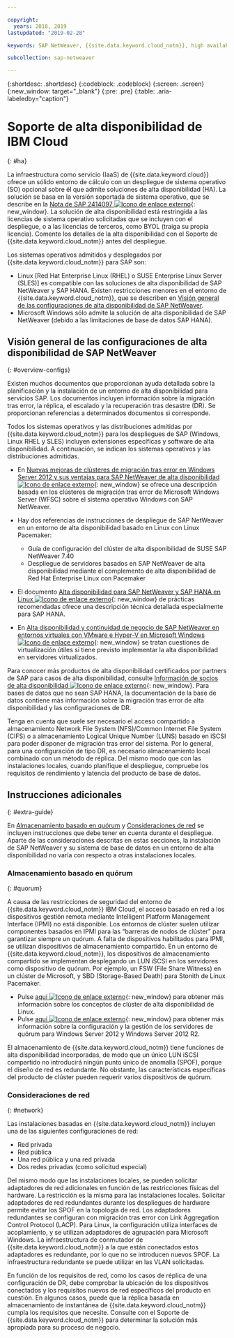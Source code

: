 ```yaml
---

copyright:
  years: 2018, 2019
lastupdated: "2019-02-28"

keywords: SAP NetWeaver, {{site.data.keyword.cloud_notm}}, high availability, highly available, HA, disaster recovery, DR, Microsft Windows Server Failover Clustering, WFSC, bring your own license, BYOL, single point of failure, SPOF, Link Aggregation Control Protocol, LACP, VLANs, SAP Certified, database, Linux Pacemaker

subcollection: sap-netweaver

---
```


{:shortdesc: .shortdesc}
{:codeblock: .codeblock}
{:screen: .screen}
{:new_window: target="_blank"}
{:pre: .pre}
{:table: .aria-labeledby="caption"}


# Soporte de alta disponibilidad de IBM Cloud
{: #ha}

La infraestructura como servicio (IaaS) de {{site.data.keyword.cloud}} ofrece un sólido entorno de cálculo con un despliegue de sistema operativo (SO) opcional sobre él que admite soluciones de alta disponibilidad (HA). La solución se basa en la versión soportada de sistema operativo, que se describe en la [Nota de SAP 2414097 ![Icono de enlace externo](../../icons/launch-glyph.svg "Icono de enlace externo")](https://launchpad.support.sap.com/#/notes/2414097){: new_window}. La solución de alta disponibilidad está restringida a las licencias de sistema operativo solicitadas que se incluyen con el despliegue, o a las licencias de terceros, como BYOL (traiga su propia licencia). Comente los detalles de la alta disponibilidad con el Soporte de {{site.data.keyword.cloud_notm}} antes del despliegue.

Los sistemas operativos admitidos y desplegados por {{site.data.keyword.cloud_notm}} para SAP son:
* Linux [Red Hat Enterprise Linux (RHEL) o SUSE Enterprise Linux Server (SLES)] es compatible con las soluciones de alta disponibilidad de SAP NetWeaver y SAP HANA. Existen restricciones menores en el entorno de {{site.data.keyword.cloud_notm}}, que se describen en [Visión general de las configuraciones de alta disponibilidad de SAP NetWeaver](#overview-configs).
* Microsoft Windows sólo admite la solución de alta disponibilidad de SAP NetWeaver (debido a las limitaciones de base de datos SAP HANA).

## Visión general de las configuraciones de alta disponibilidad de SAP NetWeaver
{: #overview-configs}

Existen muchos documentos que proporcionan ayuda detallada sobre la planificación y la instalación de un entorno de alta disponibilidad para servicios SAP. Los documentos incluyen información sobre la migración tras error, la réplica, el escalado y la recuperación tras desastre (DR). Se proporcionan referencias a determinados documentos si corresponde.

Todos los sistemas operativos y las distribuciones admitidas por {{site.data.keyword.cloud_notm}} para los despliegues de SAP (Windows, Linux RHEL y SLES) incluyen extensiones específicas y software de alta disponibilidad. A continuación, se indican los sistemas operativos y las distribuciones admitidas.

* En [Nuevas mejoras de clústeres de migración tras error en Windows Server 2012 y sus ventajas para SAP NetWeaver de alta disponibilidad ![Icono de enlace externo](../../icons/launch-glyph.svg "Icono de enlace externo")](https://blogs.sap.com/2013/10/16/new-failover-clustering-improvements-in-windows-server-2012-and-its-benefits-for-sap-netweaver-high-availability/){: new_window} se ofrece una descripción basada en los clústeres de migración tras error de Microsoft Windows Server (WFSC) sobre el sistema operativo Windows con SAP NetWeaver.

* Hay dos referencias de instrucciones de despliegue de SAP NetWeaver en un entorno de alta disponibilidad basado en Linux con Linux Pacemaker:
  * Guía de configuración del clúster de alta disponibilidad de SUSE SAP NetWeaver 7.40
  * Despliegue de servidores basados en SAP NetWeaver de alta disponibilidad mediante el complemento de alta disponibilidad de Red Hat Enterprise Linux con Pacemaker

* El documento [Alta disponibilidad para SAP NetWeaver y SAP HANA en Linux ![Icono de enlace externo](../../icons/launch-glyph.svg "Icono de enlace externo")](https://support.sap.com/content/dam/SAAP/SAP_Activate/AGS_70.pdf){: new_window} de prácticas recomendadas ofrece una descripción técnica detallada especialmente para SAP HANA.

* En [Alta disponibilidad y continuidad de negocio de SAP NetWeaver en entornos virtuales con VMware e Hyper-V en Microsoft Windows ![Icono de enlace externo](../../icons/launch-glyph.svg "Icono de enlace externo")](https://www.sap.com/documents/2015/07/508b62bc-5b7c-0010-82c7-eda71af511fa.html){: new_window} se tratan cuestiones de virtualización útiles si tiene previsto implementar la alta disponibilidad en servidores virtualizados.

Para conocer más productos de alta disponibilidad certificados por partners de SAP para casos de alta disponibilidad, consulte [Información de socios de alta disponibilidad ![Icono de enlace externo](../../icons/launch-glyph.svg "Icono de enlace externo")](https://wiki.scn.sap.com/wiki/display/SI/High+Availability+Partner+Information){: new_window}.
Para bases de datos que no sean SAP HANA, la documentación de la base de datos contiene más información sobre la migración tras error de alta disponibilidad y las configuraciones de DR.

Tenga en cuenta que suele ser necesario el acceso compartido a almacenamiento Network File System (NFS)/Common Internet File System (CIFS) o a almacenamiento Logical Unique Number (LUNS) basado en iSCSI para poder disponer de migración tras error del sistema. Por lo general, para una configuración de tipo DR, es necesario almacenamiento local combinado con un método de réplica. Del mismo modo que con las instalaciones locales, cuando planifique el despliegue, compruebe los requisitos de rendimiento y latencia del producto de base de datos.

## Instrucciones adicionales
{: #extra-guide}

En [Almacenamiento basado en quórum](#quorum) y [Consideraciones de red](#network) se incluyen instrucciones que debe tener en cuenta durante el despliegue. Aparte de las consideraciones descritas en estas secciones, la instalación de SAP NetWeaver y su sistema de base de datos en un entorno de alta disponibilidad no varía con respecto a otras instalaciones locales.

### Almacenamiento basado en quórum
{: #quorum}

A causa de las restricciones de seguridad del entorno de {{site.data.keyword.cloud_notm}} IBM Cloud, el acceso basado en red a los dispositivos gestión remota mediante Intelligent Platform Management Interface (IPMI) no está disponible. Los entornos de clúster suelen utilizar componentes basados en IPMI para las “barreras de nodos de clúster” para garantizar siempre un quórum. A falta de dispositivos habilitados para IPMI, se utilizan dispositivos de almacenamiento compartido. En un entorno de {{site.data.keyword.cloud_notm}}, los dispositivos de almacenamiento compartido se implementan desplegando un LUN iSCSI en los servidores como dispositivo de quórum. Por ejemplo, un FSW (File Share Witness) en un clúster de Microsoft, y SBD (Storage-Based Death) para Stonith de Linux Pacemaker.
* Pulse [aquí ![Icono de enlace externo](../../icons/launch-glyph.svg "Icono de enlace externo")](http://linux-ha.org/wiki/Cluster_Concepts){: new_window} para obtener más información sobre los conceptos de clúster de alta disponibilidad de Linux.
* Pulse [aquí ![Icono de enlace externo](../../icons/launch-glyph.svg "Icono de enlace externo")](https://docs.microsoft.com/en-us/windows-server/failover-clustering/manage-cluster-quorum){: new_window} para obtener más información sobre la configuración y la gestión de los servidores de quórum para Windows Server 2012 y Windows Server 2012 R2.

El almacenamiento de {{site.data.keyword.cloud_notm}} tiene funciones de alta disponibilidad incorporadas, de modo que un único LUN iSCSI compartido no introducirá ningún punto único de anomalía (SPOF), porque el diseño de red es redundante. No obstante, las características específicas del producto de clúster pueden requerir varios dispositivos de quórum.

### Consideraciones de red
{: #network}

Las instalaciones basadas en {{site.data.keyword.cloud_notm}} incluyen una de las siguientes configuraciones de red:
* Red privada
* Red pública
* Una red pública y una red privada
* Dos redes privadas (como solicitud especial)

Del mismo modo que las instalaciones locales, se pueden solicitar adaptadores de red adicionales en función de las restricciones físicas del hardware. La restricción es la misma para las instalaciones locales. Solicitar adaptadores de red redundantes durante los despliegues de hardware permite evitar los SPOF en la topología de red. Los adaptadores redundantes se configuran con migración tras error con Link Aggregation Control Protocol (LACP). Para Linux, la configuración utiliza interfaces de acoplamiento, y se utilizan adaptadores de agrupación para Microsoft Windows. La infraestructura de conmutador de {{site.data.keyword.cloud_notm}} a la que están conectados estos adaptadores es redundante, por lo que no se introducen nuevos SPOF. La infraestructura redundante se puede utilizar en las VLAN solicitadas.

En función de los requisitos de red, como los casos de réplica de una configuración de DR, debe comprobar la ubicación de los dispositivos conectados y los requisitos nuevos de red específicos del producto en cuestión. En algunos casos, puede que la réplica basada en almacenamiento de instantánea de {{site.data.keyword.cloud_notm}} cumpla los requisitos que necesite. Consulte con el Soporte de {{site.data.keyword.cloud_notm}} para determinar la solución más apropiada para su proceso de negocio.

